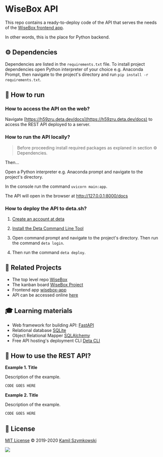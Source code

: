 
# WiseBox API
This repo contains a ready-to-deploy code of the API that serves the needs of the [WiseBox frontend app](https://github.com/SzymkowskiDev/wisebox-app).

In other words, this is the place for Python backend.

## ⚙ Dependencies
Dependencies are listed in the `requirements.txt` file. To install project dependencies open Python interpreter of your choice e.g. Anaconda Prompt, then navigate to the project's directory and run `pip install -r requirements.txt`.

## 🚀 How to run
### How to access the API on the web?

Navigate [https://h59zru.deta.dev/docs](https://h59zru.deta.dev/docs) to access the REST API deployed to a server.

### How to run the API locally?

> Before proceeding install required packages as explaned in section ⚙ Dependencies.

Then...

Open a Python interpreter e.g. Anaconda prompt and navigate to the project's directory.

In the console run the command `uvicorn main:app`.

The API will open in the browser at http://127.0.0.1:8000/docs

### How to deploy the API to deta.sh?

1. [Create an account at deta](https://web.deta.sh/home/szymkowskidev/default/overview)

2. [Install the Deta Command Line Tool](https://docs.deta.sh/docs/cli/install/)

3. Open command prompt and navigate to the project's directory. Then run the command `deta login`.

4. Then run the command `deta deploy`.

## 🔗 Related Projects
* The top level repo [WiseBox](https://github.com/SzymkowskiDev/WiseBox)
* The kanban board [WiseBox Project](https://github.com/users/SzymkowskiDev/projects/7/views/1)
* Frontend app [wisebox-app](https://github.com/SzymkowskiDev/wisebox-app)
* API can be accessed online [here](https://d4ttvo.deta.dev/docs)

## 🎓 Learning materials
* Web framework for building API: [FastAPI](https://fastapi.tiangolo.com/)
* Relational database [SQLite](https://www.sqlite.org/index.html)
* Object Relational Mapper [SQLAlchemy](https://docs.sqlalchemy.org/en/14/tutorial/index.html#unified-tutorial)
* Free API hosting's deployment CLI [Deta CLI](https://docs.deta.sh/docs/cli/commands)

## 📝 How to use the REST API?
**Example 1. Title**

Description of the example.
```javascript
CODE GOES HERE
```
**Example 2. Title**

Description of the example.
```javascript
CODE GOES HERE
```

## 📄 License
[MIT License](https://choosealicense.com/licenses/mit/) ©️ 2019-2020 [Kamil Szymkowski](https://github.com/SzymkowskiDev "Get in touch!")

[![](https://img.shields.io/badge/license-MIT-green?style=plastic)](https://choosealicense.com/licenses/mit/)





